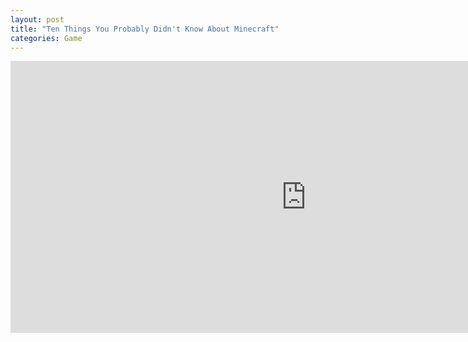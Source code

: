```yaml
---
layout: post
title: "Ten Things You Probably Didn't Know About Minecraft"
categories: Game
---
```


<iframe width="945" height="435" src="https://www.youtube-nocookie.com/embed/videoseries?list=PLZHdY_46KnYs3_DJBKiXhLg6vs7o9YFGy" title="YouTube video player" frameborder="0" allow="accelerometer; autoplay; clipboard-write; encrypted-media; gyroscope; picture-in-picture" allowfullscreen></iframe>
